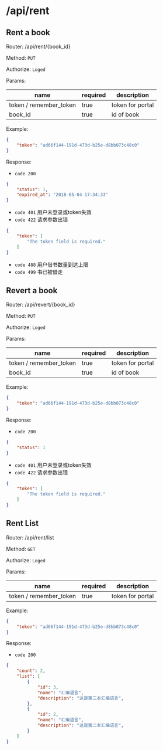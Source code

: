 # /api/rent

## Rent a book

Router: /api/rent/{book_id}

Method: `PUT`

Authorize: `Loged`

Params:

name | required | description
--- | --- | ---
token / remember_token | true | token for portal
book_id | true | id of book

Example:
```json
{
    "token": "ad66f144-191d-473d-b25e-d8bb073c48c0"
}
```

Response:

- `code 200`

```json
{
    "status": 1,
    "expired_at": "2018-05-04 17:34:33"
}
```

- `code 401`    用户未登录或token失效
- `code 422`    请求参数出错
```json
{
    "token": [
        "The token field is required."
    ]
}
```
- `code 488`    用户借书数量到达上限
- `code 499`    书已被借走

## Revert a book

Router: /api/revert/{book_id}

Method: `PUT`

Authorize: `Loged`

Params:

name | required | description
--- | --- | ---
token / remember_token | true | token for portal
book_id | true | id of book

Example:
```json
{
    "token": "ad66f144-191d-473d-b25e-d8bb073c48c0"
}
```

Response:

- `code 200`

```json
{
    "status": 1
}
```

- `code 401`    用户未登录或token失效
- `code 422`    请求参数出错

```json
{
    "token": [
        "The token field is required."
    ]
}
```

## Rent List

Router: /api/rent/list

Method: `GET`

Authorize: `Loged`

Params:

name | required | description
--- | --- | ---
token / remember_token | true | token for portal

Example:
```json
{
    "token": "ad66f144-191d-473d-b25e-d8bb073c48c0"
}
```

Response:

- `code 200`

```json
{
    "count": 2,
    "list": [
        {
            "id": 3,
            "name": "汇编语言",
            "description": "这是第三本汇编语言",
        },
        {
            "id": 2,
            "name": "汇编语言",
            "description": "这是第二本汇编语言",
        }
    ]
}
```